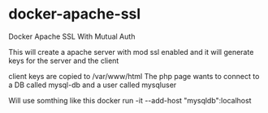 # docker-apache-ssl
Docker Apache SSL With Mutual Auth

This will create a apache server with mod ssl enabled and it will generate keys for the server and the client

client keys are copied to /var/www/html
The php page wants to connect to a DB called mysql-db and a user called mysqluser

Will use somthing like this docker run -it --add-host "mysqldb":localhost 
